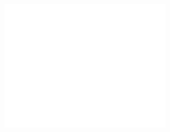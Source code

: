 <p align="center">
<img src="https://github.com/CapybaraPin/CapybaraPin/blob/main/github-metrics.svg">
  </p>

